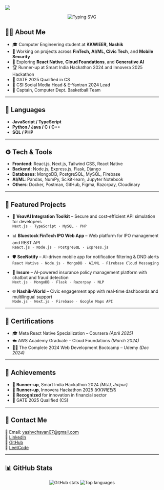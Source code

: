 <!-- Profile Banner -->
<img src="https://capsule-render.vercel.app/api?type=waving&color=0:00c6ff,100:0072ff&height=200&section=header&text=Hi%20I'm%20Yash%20Chavan%20🚀&fontSize=40&fontColor=ffffff&animation=twinkling" />

<!-- Typing SVG -->
<p align="center">
  <img src="https://readme-typing-svg.demolab.com?font=Fira+Code&pause=1000&center=true&vCenter=true&width=435&lines=Full-Stack+Developer;FinTech+Enthusiast;AI/ML+Innovator;Cloud+and+Security+Learner" alt="Typing SVG" />
</p>

## 👨‍💻 About Me
- 🎓 Computer Engineering student at **KKWIEER, Nashik**
- 🔭 Working on projects across **FinTech, AI/ML, Civic Tech**, and **Mobile Security**
- 🌱 Exploring **React Native**, **Cloud Foundations**, and **Generative AI**
- 🏆 Runner-up at Smart India Hackathon 2024 and Innovera 2025 Hackathon
- 🧠 GATE 2025 Qualified in CS
- 📢 CSI Social Media Head & E-Yantran 2024 Lead
- 🏀 Captain, Computer Dept. Basketball Team

---

## 💬 Languages
- **JavaScript / TypeScript**
- **Python / Java / C / C++**
- **SQL / PHP**

---

## ⚙️ Tech & Tools
- **Frontend**: React.js, Next.js, Tailwind CSS, React Native  
- **Backend**: Node.js, Express.js, Flask, Django  
- **Databases**: MongoDB, PostgreSQL, MySQL, Firebase  
- **AI/ML**: Pandas, NumPy, Scikit-learn, Jupyter Notebook  
- **Others**: Docker, Postman, GitHub, Figma, Razorpay, Cloudinary  

---

## 🌟 Featured Projects
- 🔐 **VeavAI Integration Toolkit** – Secure and cost-efficient API simulation for developers  
  `Next.js · TypeScript · MySQL · PHP`  

- 📊 **Bluestock FinTech IPO Web App** – Web platform for IPO management and REST API  
  `React.js · Node.js · PostgreSQL · Express.js`  

- 🛡️ **SeeNotify** – AI-driven mobile app for notification filtering & DND alerts  
  `React Native · Node.js · MongoDB · AI/ML · Firebase Cloud Messaging`  

- 🧠 **Insure** – AI-powered insurance policy management platform with chatbot and fraud detection  
  `Next.js · MongoDB · Flask · Razorpay · NLP`  

- 🌐 **Nashik-World** – Civic engagement app with real-time dashboards and multilingual support  
  `Node.js · Next.js · Firebase · Google Maps API`

---

## 📜 Certifications
- 🎓 Meta React Native Specialization – Coursera *(April 2025)*  
- ☁️ AWS Academy Graduate – Cloud Foundations *(March 2024)*  
- 🧑‍💻 The Complete 2024 Web Development Bootcamp – Udemy *(Dec 2024)*  

---

## 🏅 Achievements
- 🥈 **Runner-up**, Smart India Hackathon 2024 *(MUJ, Jaipur)*  
- 🥈 **Runner-up**, Innovera Hackathon 2025 *(KKWIEER)*  
- 🎯 **Recognized** for innovation in financial sector  
- 🧠 GATE 2025 Qualified (CS)

---

## 🔗 Contact Me
📧 Email: yashvchavan07@gmail.com  
🔗 [LinkedIn](https://www.linkedin.com/in/yashvchavan)  
🔗 [GitHub](https://github.com/yashchavan-dev)  
🔗 [LeetCode](https://leetcode.com/u/yashvchavan)

---

## 📊 GitHub Stats

<p align="center">
  <img src="https://github-readme-stats.vercel.app/api?username=yashchavan-dev&show_icons=true&theme=radical" alt="GitHub stats" />
  <img src="https://github-readme-stats.vercel.app/api/top-langs/?username=yashchavan-dev&layout=compact&theme=radical" alt="Top languages" />
</p>
